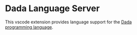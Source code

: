 # Dada Language Server

This vscode extension provides language support for the [Dada programming language](https://dada-lang.org/).
